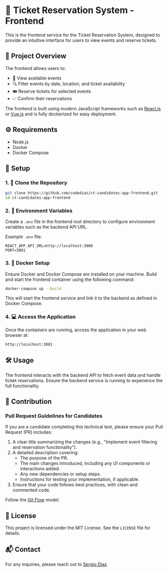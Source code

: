 
# 🎨 Ticket Reservation System - Frontend

This is the frontend service for the Ticket Reservation System, designed to provide an intuitive interface for users to view events and reserve tickets.

## 📜 Project Overview

The frontend allows users to:
- 👀 View available events
- 🔍 Filter events by date, location, and ticket availability
- 🎟️ Reserve tickets for selected events
- ✅ Confirm their reservations

The frontend is built using modern JavaScript frameworks such as [React.js](https://reactjs.org/) or [Vue.js](https://vuejs.org/) and is fully dockerized for easy deployment.

## ⚙️ Requirements

- Node.js
- Docker
- Docker Compose

## 🚀 Setup

### 1. 📂 Clone the Repository

```bash
git clone https://github.com/codediaz/ct-candidates-app-frontend.git
cd ct-candidates-app-frontend
```

### 2. 🔧 Environment Variables

Create a `.env` file in the frontend root directory to configure environment variables such as the backend API URL.

Example `.env` file:

```
REACT_APP_API_URL=http://localhost:3000
PORT=3001
```

### 3. 🐳 Docker Setup

Ensure Docker and Docker Compose are installed on your machine. Build and start the frontend container using the following command:

```bash
docker-compose up --build
```

This will start the frontend service and link it to the backend as defined in Docker Compose.

### 4. 💻 Access the Application

Once the containers are running, access the application in your web browser at:

```
http://localhost:3001
```

## 🛠️ Usage

The frontend interacts with the backend API to fetch event data and handle ticket reservations. Ensure the backend service is running to experience the full functionality.

## 🤝 Contribution

### Pull Request Guidelines for Candidates

If you are a candidate completing this technical test, please ensure your Pull Request (PR) includes:
1. A clear title summarizing the changes (e.g., "Implement event filtering and reservation functionality").
2. A detailed description covering:
   - The purpose of the PR.
   - The main changes introduced, including any UI components or interactions added.
   - Any new dependencies or setup steps.
   - Instructions for testing your implementation, if applicable.
3. Ensure that your code follows best practices, with clean and commented code.

Follow the [Git Flow](https://nvie.com/posts/a-successful-git-branching-model/) model.

## 📄 License

This project is licensed under the MIT License. See the `LICENSE` file for details.

## 📬 Contact

For any inquiries, please reach out to [Sergio Díaz](mailto:sergio.diaz@funiber.org).
